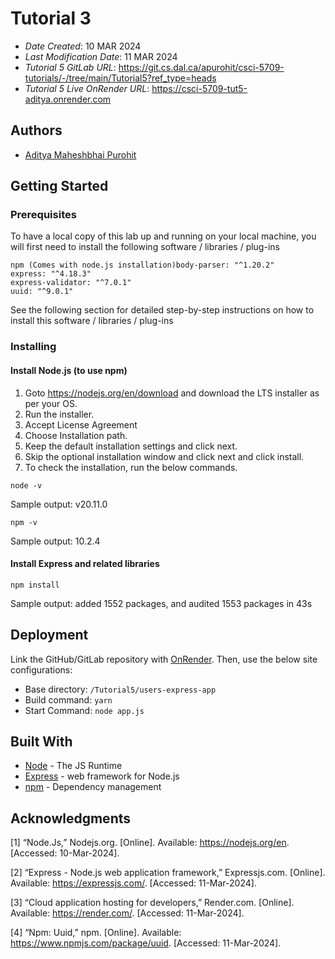<!--- The following README.md sample file was adapted from https://gist.github.com/PurpleBooth/109311bb0361f32d87a2#file-readme-template-md by Gabriella Mosquera for academic use ---> 
<!--- You may delete any comments in this sample README.md file. If needing to use as a .txt file then simply delete all comments, edit as needed, and save as a README.txt file --->



# Tutorial 3

* *Date Created*: 10 MAR 2024
* *Last Modification Date*: 11 MAR 2024
* *Tutorial 5 GitLab URL*: <https://git.cs.dal.ca/apurohit/csci-5709-tutorials/-/tree/main/Tutorial5?ref_type=heads>
* *Tutorial 5 Live OnRender URL*: <https://csci-5709-tut5-aditya.onrender.com>


## Authors

* [Aditya Maheshbhai Purohit](aditya.purohit@dal.ca)



## Getting Started

### Prerequisites

To have a local copy of this lab up and running on your local machine, you will first need to install the following software / libraries / plug-ins

```
npm (Comes with node.js installation)body-parser: "^1.20.2"
express: "^4.18.3"
express-validator: "^7.0.1"
uuid: "^9.0.1"
```

See the following section for detailed step-by-step instructions on how to install this software / libraries / plug-ins

### Installing

#### Install Node.js (to use npm)

1. Goto https://nodejs.org/en/download and download the LTS installer as per your OS.
2. Run the installer.
3. Accept License Agreement
4. Choose Installation path.
5. Keep the default installation settings and click next.
6. Skip the optional installation window and click next and click install.
7. To check the installation, run the below commands.

```
node -v
```
Sample output: v20.11.0
```
npm -v
```
Sample output: 10.2.4

#### Install Express and related libraries
```
npm install
```
Sample output: added 1552 packages, and audited 1553 packages in 43s

## Deployment

Link the GitHub/GitLab repository with [OnRender](https://app.netlify.com/).
Then, use the below site configurations:

* Base directory: `/Tutorial5/users-express-app`
* Build command: `yarn`
* Start Command: `node app.js`


## Built With

<!--- Provide a list of the frameworks used to build this application, your list should include the name of the framework used, the url where the framework is available for download and what the framework was used for, see the example below --->

* [Node](https://nodejs.org/en) - The JS Runtime
* [Express](https://expressjs.com/) - web framework for Node.js
* [npm](https://www.npmjs.com/) - Dependency management


## Acknowledgments


[1]	“Node.Js,” Nodejs.org. [Online]. Available: https://nodejs.org/en. [Accessed: 10-Mar-2024].

[2]	“Express - Node.js web application framework,” Expressjs.com. [Online]. Available: https://expressjs.com/. [Accessed: 11-Mar-2024].

[3]	“Cloud application hosting for developers,” Render.com. [Online]. Available: https://render.com/. [Accessed: 11-Mar-2024].

[4]	“Npm: Uuid,” npm. [Online]. Available: https://www.npmjs.com/package/uuid. [Accessed: 11-Mar-2024].
